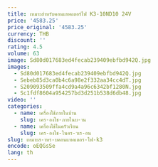 ```yaml
---
title: เหมาะสําหรับคอนแทคเตอร์ไฟ K3-10ND10 24V
price: '4583.25'
price_original: '4583.25'
currency: THB
discount: ''
rating: 4.5
volume: 63
image: Sd80d017683ed4fecab239409ebfbd942Q.jpg
images:
  - Sd80d017683ed4fecab239409ebfbd942Q.jpg
  - Sebeb85d3ca0b4c6a98e2f332aa34cc4dT.jpg
  - S209093509ffa4cd9a4a96c6342bf1280N.jpg
  - Sc1fdf8604a954257bd3d251b538d6db48.jpg
video: ''
categories:
  - name: เครื่องใช้ภายในบ้าน
    slug: เคร-องใช-ภายในบ-าน
  - name: เครื่องใช้ในครัวเรือน
    slug: เคร-องใช-ในคร-วเร-อน
slug: เหมาะส-าหร-บคอนแทคเตอร-ไฟ-k3
encode: oEQGsSe
lang: th
---
```

  